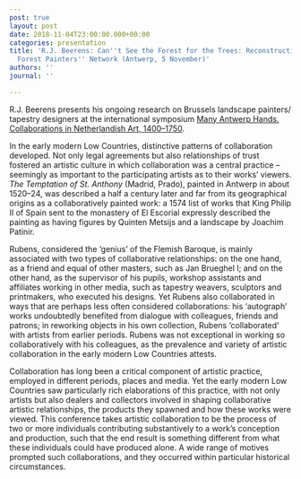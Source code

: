 ```yaml
---
post: true
layout: post
date: 2018-11-04T23:00:00.000+00:00
categories: presentation
title: 'R.J. Beerens: Can''t See the Forest for the Trees: Reconstructing the Sonian
  Forest Painters'' Network (Antwerp, 5 November)'
authors: ''
journal: ''

---
```

R.J. Beerens presents his ongoing research on Brussels landscape painters/ tapestry designers at the international symposium [Many Antwerp Hands. Collaborations in Netherlandish Art, 1400–1750](https://www.rubenianum.be/en/activity/international-conference-many-antwerp-hands).

In the early modern Low Countries, distinctive patterns of collaboration developed. Not only legal agreements but also relationships of trust fostered an artistic culture in which collaboration was a central practice – seemingly as important to the participating artists as to their works’ viewers. _The_ _Temptation of St. Anthony_ (Madrid, Prado), painted in Antwerp in about 1520–24, was described a half a century later and far from its geographical origins as a collaboratively painted work: a 1574 list of works that King Philip II of Spain sent to the monastery of El Escorial expressly described the painting as having figures by Quinten Metsijs and a landscape by Joachim Patinir.

Rubens, considered the ‘genius’ of the Flemish Baroque, is mainly associated with two types of collaborative relationships: on the one hand, as a friend and equal of other masters, such as Jan Brueghel I; and on the other hand, as the supervisor of his pupils, workshop assistants and affiliates working in other media, such as tapestry weavers, sculptors and printmakers, who executed his designs. Yet Rubens also collaborated in ways that are perhaps less often considered collaborations: his ‘autograph’ works undoubtedly benefited from dialogue with colleagues, friends and patrons; in reworking objects in his own collection, Rubens ‘collaborated’ with artists from earlier periods. Rubens was not exceptional in working so collaboratively with his colleagues, as the prevalence and variety of artistic collaboration in the early modern Low Countries attests.

Collaboration has long been a critical component of artistic practice, employed in different periods, places and media. Yet the early modern Low Countries saw particularly rich elaborations of this practice, with not only artists but also dealers and collectors involved in shaping collaborative artistic relationships, the products they spawned and how these works were viewed. This conference takes artistic collaboration to be the process of two or more individuals contributing substantively to a work’s conception and production, such that the end result is something different from what these individuals could have produced alone. A wide range of motives prompted such collaborations, and they occurred within particular historical circumstances.
